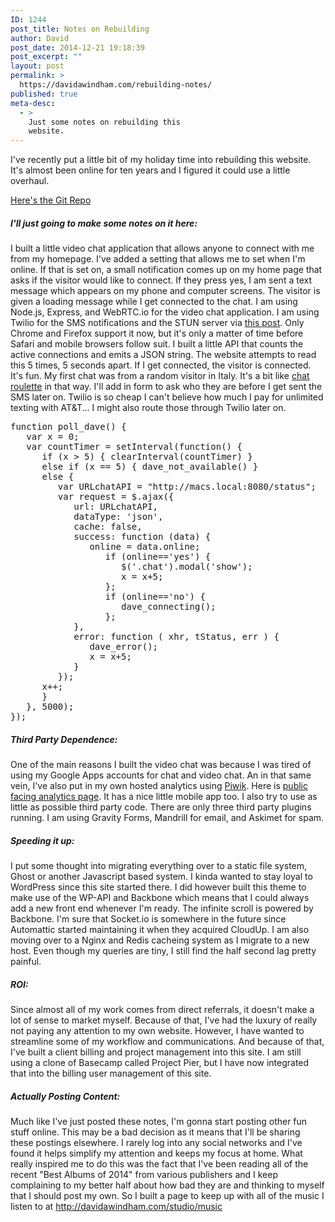```yaml
---
ID: 1244
post_title: Notes on Rebuilding
author: David
post_date: 2014-12-21 19:18:39
post_excerpt: ""
layout: post
permalink: >
  https://davidawindham.com/rebuilding-notes/
published: true
meta-desc:
  - >
    Just some notes on rebuilding this
    website.
---
```

I've recently put a little bit of my holiday time into rebuilding this website. It's almost been online for ten years and I figured it could use a little overhaul. 

<a href="https://github.com/windhamdavid/dw" target="_blank">Here's the Git Repo</a> <a href="https://github.com/windhamdavid/dw"><span class="fa fa-15x fa-code-fork"></span> </a>

<h5>I'll just going to make some notes on it here:</h5>

I built a little video chat application that allows anyone to connect with me from my homepage. I've added a setting that allows me to set when I'm online. If that is set on, a small notification comes up on my home page that asks if the visitor would like to connect. If they press yes, I am sent a text message which appears on my phone and computer screens. The visitor is given a loading message while I get connected to the chat. I am using Node.js, Express, and WebRTC.io for the video chat application. I am using Twilio for the SMS notifications and the STUN server via <a href="https://www.twilio.com/blog/2014/12/set-phasers-to-stunturn-getting-started-with-webrtc-using-node-js-socket-io-and-twilios-nat-traversal-service.html" title="Twilio STUN Webrtc" target="_blank">this post</a>. Only Chrome and Firefox support it now, but it's only a matter of time before Safari and mobile browsers follow suit. I built a little API that counts the active connections and emits a JSON string. The website attempts to read this 5 times, 5 seconds apart. If I get connected, the visitor is connected. It's fun. My first chat was from a random visitor in Italy.  It's a bit like <a href="http://en.wikipedia.org/wiki/Chatroulette" title="Chatroulette" target="_blank">chat roulette</a> in that way. I'll add in form to ask who they are before I get sent the SMS later on. Twilio is so cheap I can't believe how much I pay for unlimited texting with AT&T... I might also route those through Twilio later on.  

<pre data-language="javascript">
function poll_dave() {
   var x = 0;
   var countTimer = setInterval(function() {
      if (x &gt; 5) { clearInterval(countTimer) }
      else if (x == 5) { dave_not_available() }
      else {
         var URLchatAPI = "http://macs.local:8080/status";
         var request = $.ajax({
            url: URLchatAPI,
            dataType: 'json',
            cache: false, 
            success: function (data) {
               online = data.online;
                  if (online=='yes') {
                     $('.chat').modal('show');
                     x = x+5;
                  };
                  if (online=='no') {
                     dave_connecting();
                  };
            },
            error: function ( xhr, tStatus, err ) {
               dave_error();
               x = x+5;
            }
         });
      x++;
      }
   }, 5000);
});</pre>

<h5>Third Party Dependence:</h5>
One of the main reasons I built the video chat was because I was tired of using my Google Apps accounts for chat and video chat. An in that same vein, I've also put in my own hosted analytics using <a href="http://piwik.org/" title="Piwik" target="_blank">Piwik</a>. Here is <a href="https://davidawindham.com/about/analytics" title="David Windham Analytics">public facing analytics page</a>.  It has a nice little mobile app too. I also try to use as little as possible third party code.  There are only three third party plugins running. I am using Gravity Forms, Mandrill for email, and Askimet for spam.  

<h5>Speeding it up:</h5>
I put some thought into migrating everything over to a static file system, Ghost or another Javascript based system. I kinda wanted to stay loyal to WordPress since this site started there. I did however built this theme to make use of the WP-API and Backbone which means that I could always add a new front end whenever I'm ready. The infinite scroll is powered by Backbone.  I'm sure that Socket.io is somewhere in the future since Automattic started maintaining it when they acquired CloudUp. I am also moving over to a Nginx and Redis cacheing system as I migrate to a new host. Even though my queries are tiny, I still find the half second lag pretty painful.  

<h5>ROI:</h5>
Since almost all of my work comes from direct referrals, it doesn't make a lot of sense to market myself. Because of that, I've had the luxury of really not paying any attention to my own website.  However, I have wanted to streamline some of my workflow and communications. And because of that, I've built a client billing and project management into this site. I am still using a clone of Basecamp called Project Pier, but I have now integrated that into the billing user management of this site. 

<h5>Actually Posting Content:</h5>
Much like I've just posted these notes, I'm gonna start posting other fun stuff online.  This may be a bad decision as it means that I'll be sharing these postings elsewhere. I rarely log into any social networks and I've found it helps simplify my attention and keeps my focus at home.  What really inspired me to do this was the fact that I've been reading all of the recent "Best Albums of 2014" from various publishers and I keep complaining to my better half about how bad they are and thinking to myself that I should post my own. So I built a page to keep up with all of the music I listen to at <a href="http://davidawindham.com/studio/music" title="David Windham Music Listening Habits">http://davidawindham.com/studio/music</a>
